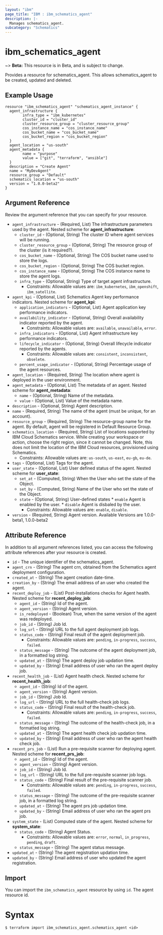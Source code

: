 ```yaml
---
layout: "ibm"
page_title: "IBM : ibm_schematics_agent"
description: |-
  Manages schematics_agent.
subcategory: "Schematics"
---
```


# ibm_schematics_agent

~> **Beta:** This resource is in Beta, and is subject to change.

Provides a resource for schematics_agent. This allows schematics_agent to be created, updated and deleted.

## Example Usage

```hcl
resource "ibm_schematics_agent" "schematics_agent_instance" {
  agent_infrastructure {
		infra_type = "ibm_kubernetes"
		cluster_id = "cluster_id"
		cluster_resource_group = "cluster_resource_group"
		cos_instance_name = "cos_instance_name"
		cos_bucket_name = "cos_bucket_name"
		cos_bucket_region = "cos_bucket_region"
  }
  agent_location = "us-south"
  agent_metadata {
		name = "purpose"
		value = ["git", "terraform", "ansible"]
  }
  description = "Create Agent"
  name = "MyDevAgent"
  resource_group = "Default"
  schematics_location = "us-south"
  version = "1.0.0-beta2"
}
```

## Argument Reference

Review the argument reference that you can specify for your resource.

* `agent_infrastructure` - (Required, List) The infrastructure parameters used by the agent.
Nested scheme for **agent_infrastructure**:
	* `cluster_id` - (Optional, String) The cluster ID where agent services will be running.
	* `cluster_resource_group` - (Optional, String) The resource group of the cluster (is it required?).
	* `cos_bucket_name` - (Optional, String) The COS bucket name used to store the logs.
	* `cos_bucket_region` - (Optional, String) The COS bucket region.
	* `cos_instance_name` - (Optional, String) The COS instance name to store the agent logs.
	* `infra_type` - (Optional, String) Type of target agent infrastructure.
	  * Constraints: Allowable values are: `ibm_kubernetes`, `ibm_openshift`, `ibm_satellite`.
* `agent_kpi` - (Optional, List) Schematics Agent key performance indicators.
Nested scheme for **agent_kpi**:
	* `application_indicators` - (Optional, List) Agent application key performance indicators.
	* `availability_indicator` - (Optional, String) Overall availability indicator reported by the agent.
	  * Constraints: Allowable values are: `available`, `unavailable`, `error`.
	* `infra_indicators` - (Optional, List) Agent infrastructure key performance indicators.
	* `lifecycle_indicator` - (Optional, String) Overall lifecycle indicator reported by the agents.
	  * Constraints: Allowable values are: `consistent`, `inconsistent`, `obselete`.
	* `percent_usage_indicator` - (Optional, String) Percentage usage of the agent resources.
* `agent_location` - (Required, String) The location where agent is deployed in the user environment.
* `agent_metadata` - (Optional, List) The metadata of an agent.
Nested scheme for **agent_metadata**:
	* `name` - (Optional, String) Name of the metadata.
	* `value` - (Optional, List) Value of the metadata name.
* `description` - (Optional, String) Agent description.
* `name` - (Required, String) The name of the agent (must be unique, for an account).
* `resource_group` - (Required, String) The resource-group name for the agent.  By default, agent will be registered in Default Resource Group.
* `schematics_location` - (Required, String) List of locations supported by IBM Cloud Schematics service.  While creating your workspace or action, choose the right region, since it cannot be changed.  Note, this does not limit the location of the IBM Cloud resources, provisioned using Schematics.
  * Constraints: Allowable values are: `us-south`, `us-east`, `eu-gb`, `eu-de`.
* `tags` - (Optional, List) Tags for the agent.
* `user_state` - (Optional, List) User defined status of the agent.
Nested scheme for **user_state**:
	* `set_at` - (Computed, String) When the User who set the state of the Object.
	* `set_by` - (Computed, String) Name of the User who set the state of the Object.
	* `state` - (Optional, String) User-defined states  * `enable`  Agent is enabled by the user.  * `disable` Agent is disbaled by the user.
	  * Constraints: Allowable values are: `enable`, `disable`.
* `version` - (Required, String) Agent version. Available Versions are 1.0.0-beta1, 1.0.0-beta2

## Attribute Reference

In addition to all argument references listed, you can access the following attribute references after your resource is created.

* `id` - The unique identifier of the schematics_agent.
* `agent_crn` - (String) The agent crn, obtained from the Schematics agent deployment configuration.
* `created_at` - (String) The agent creation date-time.
* `creation_by` - (String) The email address of an user who created the agent.
* `recent_deploy_job` - (List) Post-installations checks for Agent health.
Nested scheme for **recent_deploy_job**:
	* `agent_id` - (String) Id of the agent.
	* `agent_version` - (String) Agent version.
	* `is_redeployed` - (Boolean) True, when the same version of the agent was redeployed.
	* `job_id` - (String) Job Id.
	* `log_url` - (String) URL to the full agent deployment job logs.
	* `status_code` - (String) Final result of the agent deployment job.
	  * Constraints: Allowable values are: `pending`, `in-progress`, `success`, `failed`.
	* `status_message` - (String) The outcome of the agent deployment job, in a formatted log string.
	* `updated_at` - (String) The agent deploy job updation time.
	* `updated_by` - (String) Email address of user who ran the agent deploy job.
* `recent_health_job` - (List) Agent health check.
Nested scheme for **recent_health_job**:
	* `agent_id` - (String) Id of the agent.
	* `agent_version` - (String) Agent version.
	* `job_id` - (String) Job Id.
	* `log_url` - (String) URL to the full health-check job logs.
	* `status_code` - (String) Final result of the health-check job.
	  * Constraints: Allowable values are: `pending`, `in-progress`, `success`, `failed`.
	* `status_message` - (String) The outcome of the health-check job, in a formatted log string.
	* `updated_at` - (String) The agent health check job updation time.
	* `updated_by` - (String) Email address of user who ran the agent health check job.
* `recent_prs_job` - (List) Run a pre-requisite scanner for deploying agent.
Nested scheme for **recent_prs_job**:
	* `agent_id` - (String) Id of the agent.
	* `agent_version` - (String) Agent version.
	* `job_id` - (String) Job Id.
	* `log_url` - (String) URL to the full pre-requisite scanner job logs.
	* `status_code` - (String) Final result of the pre-requisite scanner job.
	  * Constraints: Allowable values are: `pending`, `in-progress`, `success`, `failed`.
	* `status_message` - (String) The outcome of the pre-requisite scanner job, in a formatted log string.
	* `updated_at` - (String) The agent prs job updation time.
	* `updated_by` - (String) Email address of user who ran the agent prs job.
* `system_state` - (List) Computed state of the agent.
Nested scheme for **system_state**:
	* `status_code` - (String) Agent Status.
	  * Constraints: Allowable values are: `error`, `normal`, `in_progress`, `pending`, `draft`.
	* `status_message` - (String) The agent status message.
* `updated_at` - (String) The agent registration updation time.
* `updated_by` - (String) Email address of user who updated the agent registration.

## Import

You can import the `ibm_schematics_agent` resource by using `id`. The agent resource id.

# Syntax
```
$ terraform import ibm_schematics_agent.schematics_agent <id>
```
